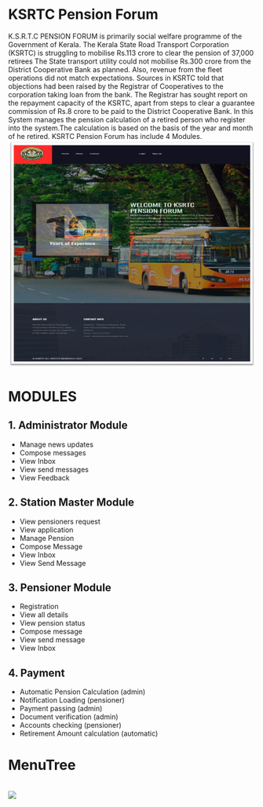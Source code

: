 # KSRTC Pension Forum
K.S.R.T.C PENSION FORUM is primarily social welfare programme of the Government of Kerala. The Kerala State Road Transport Corporation (KSRTC) is struggling to mobilise Rs.113 crore to clear the pension of 37,000 retirees The State transport utility could not mobilise Rs.300 crore from the District Cooperative Bank as planned. Also, revenue from the fleet operations did not match expectations. Sources in KSRTC told that objections had been raised by the Registrar of Cooperatives to the corporation taking loan from the bank. The Registrar has sought report on the repayment capacity of the KSRTC, apart from steps to clear a guarantee commission of Rs.8 crore to be paid to the District Cooperative Bank. In this System manages the pension calculation of a retired person who register into the system.The calculation is based on the basis of the year and month of he retired. KSRTC Pension Forum has include 4 Modules.
<br><img src="screenshots/Picture1.jpg"><br>
# MODULES

## 1. Administrator Module
- Manage news updates
- Compose messages
- View Inbox
- View send messages
- View Feedback

## 2. Station Master Module
- View pensioners request
- View application
- Manage Pension
- Compose Message
- View Inbox
- View Send Message

## 3. Pensioner Module
- Registration
- View all details
- View pension status
- Compose message
- View send message
- View Inbox

## 4. Payment
- Automatic Pension Calculation (admin)
- Notification Loading (pensioner)
- Payment passing (admin)
- Document verification (admin)
- Accounts checking (pensioner)
- Retirement Amount calculation (automatic)
# MenuTree
<br><img src="screenshots/Picture2.jpg"><br>